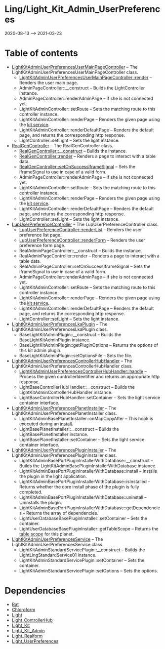 Ling/Light_Kit_Admin_UserPreferences
================
2020-08-13 --> 2021-03-23




Table of contents
===========

- [LightKitAdminUserPreferencesUserMainPageController](https://github.com/lingtalfi/Light_Kit_Admin_UserPreferences/blob/master/doc/api/Ling/Light_Kit_Admin_UserPreferences/Controller/Custom/LightKitAdminUserPreferencesUserMainPageController.md) &ndash; The LightKitAdminUserPreferencesUserMainPageController class.
    - [LightKitAdminUserPreferencesUserMainPageController::render](https://github.com/lingtalfi/Light_Kit_Admin_UserPreferences/blob/master/doc/api/Ling/Light_Kit_Admin_UserPreferences/Controller/Custom/LightKitAdminUserPreferencesUserMainPageController/render.md) &ndash; Renders the user main page.
    - AdminPageController::__construct &ndash; Builds the LightController instance.
    - AdminPageController::renderAdminPage &ndash; if she is not connected yet.
    - LightKitAdminController::setRoute &ndash; Sets the matching route to this controller instance.
    - LightKitAdminController::renderPage &ndash; Renders the given page using the [kit service](https://github.com/lingtalfi/Light_Kit).
    - LightKitAdminController::renderDefaultPage &ndash; Renders the default page, and returns the corresponding http response.
    - LightController::setLight &ndash; Sets the light instance.
- [RealGenController](https://github.com/lingtalfi/Light_Kit_Admin_UserPreferences/blob/master/doc/api/Ling/Light_Kit_Admin_UserPreferences/Controller/Generated/Base/RealGenController.md) &ndash; The RealGenController class.
    - [RealGenController::__construct](https://github.com/lingtalfi/Light_Kit_Admin_UserPreferences/blob/master/doc/api/Ling/Light_Kit_Admin_UserPreferences/Controller/Generated/Base/RealGenController/__construct.md) &ndash; Builds the instance.
    - [RealGenController::render](https://github.com/lingtalfi/Light_Kit_Admin_UserPreferences/blob/master/doc/api/Ling/Light_Kit_Admin_UserPreferences/Controller/Generated/Base/RealGenController/render.md) &ndash; Renders a page to interact with a table data.
    - [RealGenController::setOnSuccessIframeSignal](https://github.com/lingtalfi/Light_Kit_Admin_UserPreferences/blob/master/doc/api/Ling/Light_Kit_Admin_UserPreferences/Controller/Generated/Base/RealGenController/setOnSuccessIframeSignal.md) &ndash; Sets the iframeSignal to use in case of a valid form.
    - AdminPageController::renderAdminPage &ndash; if she is not connected yet.
    - LightKitAdminController::setRoute &ndash; Sets the matching route to this controller instance.
    - LightKitAdminController::renderPage &ndash; Renders the given page using the [kit service](https://github.com/lingtalfi/Light_Kit).
    - LightKitAdminController::renderDefaultPage &ndash; Renders the default page, and returns the corresponding http response.
    - LightController::setLight &ndash; Sets the light instance.
- [LupUserPreferenceController](https://github.com/lingtalfi/Light_Kit_Admin_UserPreferences/blob/master/doc/api/Ling/Light_Kit_Admin_UserPreferences/Controller/Generated/LupUserPreferenceController.md) &ndash; The LupUserPreferenceController class.
    - [LupUserPreferenceController::renderList](https://github.com/lingtalfi/Light_Kit_Admin_UserPreferences/blob/master/doc/api/Ling/Light_Kit_Admin_UserPreferences/Controller/Generated/LupUserPreferenceController/renderList.md) &ndash; Renders the user preference list page.
    - [LupUserPreferenceController::renderForm](https://github.com/lingtalfi/Light_Kit_Admin_UserPreferences/blob/master/doc/api/Ling/Light_Kit_Admin_UserPreferences/Controller/Generated/LupUserPreferenceController/renderForm.md) &ndash; Renders the user preference form page.
    - RealAdminPageController::__construct &ndash; Builds the instance.
    - RealAdminPageController::render &ndash; Renders a page to interact with a table data.
    - RealAdminPageController::setOnSuccessIframeSignal &ndash; Sets the iframeSignal to use in case of a valid form.
    - AdminPageController::renderAdminPage &ndash; if she is not connected yet.
    - LightKitAdminController::setRoute &ndash; Sets the matching route to this controller instance.
    - LightKitAdminController::renderPage &ndash; Renders the given page using the [kit service](https://github.com/lingtalfi/Light_Kit).
    - LightKitAdminController::renderDefaultPage &ndash; Renders the default page, and returns the corresponding http response.
    - LightController::setLight &ndash; Sets the light instance.
- [LightKitAdminUserPreferencesLkaPlugin](https://github.com/lingtalfi/Light_Kit_Admin_UserPreferences/blob/master/doc/api/Ling/Light_Kit_Admin_UserPreferences/LightKitAdminPlugin/Generated/LightKitAdminUserPreferencesLkaPlugin.md) &ndash; The LightKitAdminUserPreferencesLkaPlugin class.
    - BaseLightKitAdminPlugin::__construct &ndash; Builds the BaseLightKitAdminPlugin instance.
    - BaseLightKitAdminPlugin::getPluginOptions &ndash; Returns the options of this kit admin plugin.
    - BaseLightKitAdminPlugin::setOptionsFile &ndash; Sets the file.
- [LightKitAdminUserPreferencesControllerHubHandler](https://github.com/lingtalfi/Light_Kit_Admin_UserPreferences/blob/master/doc/api/Ling/Light_Kit_Admin_UserPreferences/Light_ControllerHub/Generated/LightKitAdminUserPreferencesControllerHubHandler.md) &ndash; The LightKitAdminUserPreferencesControllerHubHandler class.
    - [LightKitAdminUserPreferencesControllerHubHandler::handle](https://github.com/lingtalfi/Light_Kit_Admin_UserPreferences/blob/master/doc/api/Ling/Light_Kit_Admin_UserPreferences/Light_ControllerHub/Generated/LightKitAdminUserPreferencesControllerHubHandler/handle.md) &ndash; Process the given controllerIdentifier and returns an appropriate http response.
    - LightBaseControllerHubHandler::__construct &ndash; Builds the LightKitAdminControllerHubHandler instance.
    - LightBaseControllerHubHandler::setContainer &ndash; Sets the light service container interface.
- [LightKitAdminUserPreferencesPlanetInstaller](https://github.com/lingtalfi/Light_Kit_Admin_UserPreferences/blob/master/doc/api/Ling/Light_Kit_Admin_UserPreferences/Light_PlanetInstaller/LightKitAdminUserPreferencesPlanetInstaller.md) &ndash; The LightKitAdminUserPreferencesPlanetInstaller class.
    - LightKitAdminBasePlanetInstaller::onMapCopyAfter &ndash; This hook is executed during an [install](https://github.com/lingtalfi/TheBar/blob/master/discussions/import-install.md#summary).
    - LightBasePlanetInstaller::__construct &ndash; Builds the LightBasePlanetInstaller instance.
    - LightBasePlanetInstaller::setContainer &ndash; Sets the light service container interface.
- [LightKitAdminUserPreferencesPluginInstaller](https://github.com/lingtalfi/Light_Kit_Admin_UserPreferences/blob/master/doc/api/Ling/Light_Kit_Admin_UserPreferences/Light_PluginInstaller/LightKitAdminUserPreferencesPluginInstaller.md) &ndash; The LightKitAdminUserPreferencesPluginInstaller class.
    - LightKitAdminBasePortPluginInstallerWithDatabase::__construct &ndash; Builds the LightKitAdminBasePluginInstallerWithDatabase instance.
    - LightKitAdminBasePortPluginInstallerWithDatabase::install &ndash; Installs the plugin in the light application.
    - LightKitAdminBasePortPluginInstallerWithDatabase::isInstalled &ndash; Returns whether the core install phase of the plugin is fully completed.
    - LightKitAdminBasePortPluginInstallerWithDatabase::uninstall &ndash; Uninstalls the plugin.
    - LightKitAdminBasePortPluginInstallerWithDatabase::getDependencies &ndash; Returns the array of dependencies.
    - LightUserDatabaseBasePluginInstaller::setContainer &ndash; Sets the container.
    - LightUserDatabaseBasePluginInstaller::getTableScope &ndash; Returns the [table scope](https://github.com/lingtalfi/TheBar/blob/master/discussions/table-scope.md) for this planet.
- [LightKitAdminUserPreferencesService](https://github.com/lingtalfi/Light_Kit_Admin_UserPreferences/blob/master/doc/api/Ling/Light_Kit_Admin_UserPreferences/Service/LightKitAdminUserPreferencesService.md) &ndash; The LightKitAdminUserPreferencesService class.
    - LightKitAdminStandardServicePlugin::__construct &ndash; Builds the LightLingStandardService01 instance.
    - LightKitAdminStandardServicePlugin::setContainer &ndash; Sets the container.
    - LightKitAdminStandardServicePlugin::setOptions &ndash; Sets the options.


Dependencies
============
- [Bat](https://github.com/lingtalfi/Bat)
- [Chloroform](https://github.com/lingtalfi/Chloroform)
- [Light](https://github.com/lingtalfi/Light)
- [Light_ControllerHub](https://github.com/lingtalfi/Light_ControllerHub)
- [Light_Kit](https://github.com/lingtalfi/Light_Kit)
- [Light_Kit_Admin](https://github.com/lingtalfi/Light_Kit_Admin)
- [Light_Realform](https://github.com/lingtalfi/Light_Realform)
- [Light_UserPreferences](https://github.com/lingtalfi/Light_UserPreferences)


